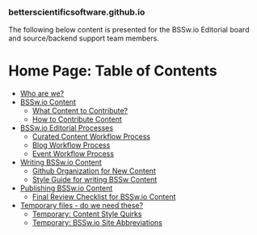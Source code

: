 ### betterscientificsoftware.github.io

The following below content is presented for the BSSw.io Editorial
board and source/backend support team members.

Home Page: Table of Contents
============================

<!--ts-->
   * [Who are we?](Documentation/WhoAreWe.md)
   * [BSSw.io Content](#README.md)
     - [What Content to Contribute?](WhatToContribute.md)
     - [How to Contribute Content](HowToContribute.md)  
   * [BSSw.io Editorial Processes](#README.md)
     - [Curated Content Workflow Process](Site/CuratedContentEditorialWorkflow.md)
     - [Blog Workflow Process]()
     - [Event Workflow Process]()
   * [Writing BSSw.io Content](#README.md)
     - [Github Organization for New Content](Documentation/OrganizeNewContent.md)
     - [Style Guide for writing BSSw Content](Documentation/ContentStyleGuide.md)
   * [Publishing BSSw.io Content](#README.md)
     - [Final Review Checklist for BSSw.io Content](Documentation/ContentReviewchecklist.md)
   * [Temporary files - do we need these?]()
     - [Temporary: Content Style Quirks](Documentation/StyleQuirks.md)
     - [Temporary: BSSw.io Site Abbreviations](Documentation/Abbreviations.md)	

<!--te-->


<!---
Publish: no
---!>
